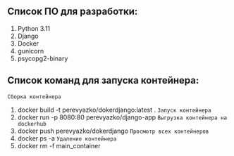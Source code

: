 
## Список ПО для разработки:
1. Python 3.11
2. Django
3. Docker
4. gunicorn
5. psycopg2-binary

## Список команд для запуска контейнера:
`Сборка контейнера`
1. docker build -t perevyazko/dokerdjango:latest .
`Запуск контейнера`
2. docker run -p 8080:80 perevyazko/django-app
`Выгрузка контейнера на dockerhub`
3. docker push perevyazko/dokerdjango
`Просмотр всех контейнеров`
4. docker ps -a
`Удаление контейнера`
5. docker rm -f main_container

